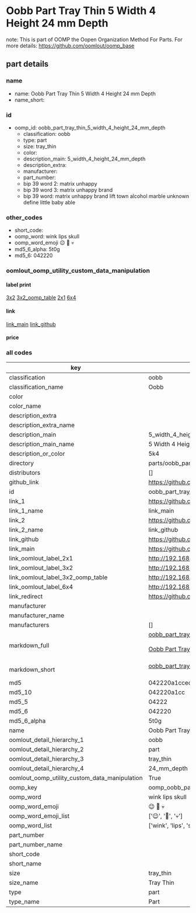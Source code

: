 # Oobb Part Tray Thin 5 Width 4 Height 24 mm Depth  

note: This is part of OOMP the Oopen Organization Method For Parts. For more details: https://github.com/oomlout/oomp_base

##  part details
  







### name
* name: Oobb Part Tray Thin 5 Width 4 Height 24 mm Depth
* name_short: 
### id
* oomp_id: oobb_part_tray_thin_5_width_4_height_24_mm_depth
  * classification: oobb
  * type: part
  * size: tray_thin
  * color: 
  * description_main: 5_width_4_height_24_mm_depth
  * description_extra: 
  * manufacturer: 
  * part_number: 
  * bip 39 word 2: matrix unhappy
  * bip 39 word 3: matrix unhappy brand
  * bip 39 word: matrix unhappy brand lift town alcohol marble unknown define little baby able

### other_codes
* short_code: 
* oomp_word: wink lips skull
* oomp_word_emoji :wink: :lips: :skull:
* md5_6_alpha: 5t0g
* md5_6: 042220






### oomlout_oomp_utility_custom_data_manipulation
#### label print
[3x2](http://192.168.1.245:1112/?label=oomp%205t0g)
[3x2_oomp_table](http://192.168.1.108:1112/?label=oomp%205t0g)
[2x1](http://192.168.1.242:1112/?label=oomp%205t0g)
[6x4](http://192.168.1.55:1112/?label=oomp%205t0g)    

#### link

[link_main](https://github.com/oomlout/oomlout_oomp_version_1_messy/tree/main/parts/oobb_part_tray_thin_5_width_4_height_24_mm_depth) [link_github](https://github.com/oomlout/oomlout_oomp_version_1_messy/tree/main/parts/oobb_part_tray_thin_5_width_4_height_24_mm_depth)                             

#### price







### all codes 
| key | value |  
| --- | --- |  
| classification | oobb |  
| classification_name | Oobb |  
| color |  |  
| color_name |  |  
| description_extra |  |  
| description_extra_name |  |  
| description_main | 5_width_4_height_24_mm_depth |  
| description_main_name | 5 Width 4 Height 24 mm Depth |  
| description_or_color | 5k4 |  
| directory | parts/oobb_part_tray_thin_5_width_4_height_24_mm_depth |  
| distributors | [] |  
| github_link | https://github.com/oomlout/oomlout_oomp_part_src/tree/main/parts/oobb_part_tray_thin_5_width_4_height_24_mm_depth |  
| id | oobb_part_tray_thin_5_width_4_height_24_mm_depth |  
| link_1 | https://github.com/oomlout/oomlout_oomp_version_1_messy/tree/main/parts/oobb_part_tray_thin_5_width_4_height_24_mm_depth |  
| link_1_name | link_main |  
| link_2 | https://github.com/oomlout/oomlout_oomp_version_1_messy/tree/main/parts/oobb_part_tray_thin_5_width_4_height_24_mm_depth |  
| link_2_name | link_github |  
| link_github | https://github.com/oomlout/oomlout_oomp_version_1_messy/tree/main/parts/oobb_part_tray_thin_5_width_4_height_24_mm_depth |  
| link_main | https://github.com/oomlout/oomlout_oomp_version_1_messy/tree/main/parts/oobb_part_tray_thin_5_width_4_height_24_mm_depth |  
| link_oomlout_label_2x1 | http://192.168.1.242:1112/?label=oomp%205t0g |  
| link_oomlout_label_3x2 | http://192.168.1.245:1112/?label=oomp%205t0g |  
| link_oomlout_label_3x2_oomp_table | http://192.168.1.108:1112/?label=oomp%205t0g |  
| link_oomlout_label_6x4 | http://192.168.1.55:1112/?label=oomp%205t0g |  
| link_redirect | https://github.com/oomlout/oomlout_oomp_version_1_messy/tree/main/parts/oobb_part_tray_thin_5_width_4_height_24_mm_depth |  
| manufacturer |  |  
| manufacturer_name |  |  
| manufacturers | [] |  
| markdown_full | [oobb_part_tray_thin_5_width_4_height_24_mm_depth](none)<br>[](none)<br>[Oobb Part Tray Thin 5 Width 4 Height 24 Mm Depth](none)<br><br> |  
| markdown_short | [oobb_part_tray_thin_5_width_4_height_24_mm_depth](none)<br><br> |  
| md5 | 042220a1ccedf0f418732816363b5449 |  
| md5_10 | 042220a1cc |  
| md5_5 | 04222 |  
| md5_6 | 042220 |  
| md5_6_alpha | 5t0g |  
| name | Oobb Part Tray Thin 5 Width 4 Height 24 mm Depth |  
| oomlout_detail_hierarchy_1 | oobb |  
| oomlout_detail_hierarchy_2 | part |  
| oomlout_detail_hierarchy_3 | tray_thin |  
| oomlout_detail_hierarchy_4 | 24_mm_depth |  
| oomlout_oomp_utility_custom_data_manipulation | True |  
| oomp_key | oomp_oobb_part_tray_thin_5_width_4_height_24_mm_depth |  
| oomp_word | wink lips skull |  
| oomp_word_emoji | :wink: :lips: :skull: |  
| oomp_word_emoji_list | [':wink:', ':lips:', ':skull:'] |  
| oomp_word_list | ['wink', 'lips', 'skull'] |  
| part_number |  |  
| part_number_name |  |  
| short_code |  |  
| short_name |  |  
| size | tray_thin |  
| size_name | Tray Thin |  
| type | part |  
| type_name | Part |  
